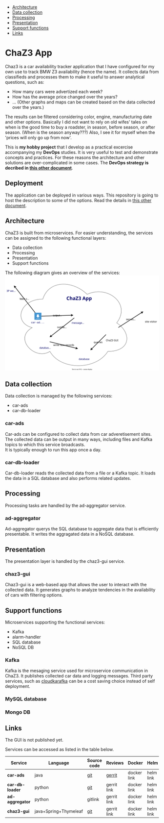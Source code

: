 <!-- TOC start (generated with https://github.com/derlin/bitdowntoc) -->

- [Architecture](#architecture)
- [Data collection](#data-collection)
- [Processing](#processing)
- [Presentation](#presentation)
- [Support functions](#support-functions)
- [Links](#links)

<!-- TOC end -->
# ChaZ3 App

Chaz3 is a car availability tracker application that I have configured for my own use to track BMW Z3 availability (hence the name). It collects data from classifieds and processes them to make it useful to answer analytical questions, such as:
 * How many cars were advertized each week?
 * How has the average price changed over the years?
 * ... (Other graphs and maps can be created based on the data collected over the years.)

 The results can be filtered considering color, engine, manufacturing date and other options.
 Basically I did not want to rely on old wifes' tales on when is the good time to buy a roadster, in season, before season, or after season. (When is the season anyway???) Also, I see it for myself when the 'prices will only go up from now'.

This is **my hobby project** that I develop as a practical excercise accompanying my **DevOps** studies. It is very useful to test and demonstrate concepts and practices. For these reasons the architecture and other solutions are over-complicated in some cases. The **DevOps strategy is decribed in [this other document](devops_strategy.md)**.

## Deployment
The application can be deployed in various ways. This repository is going to host the description to some of the options. Read the details in [this other document](deployments/README.md).

## Architecture
ChaZ3 is built from microservices. For easier understanding, the services can be assigned to the following functional layers:

 * Data collection
 * Processing
 * Presentation
 * Support functions


The following diagram gives an overview of the services:  
<img src="images/architecture.drawio.svg" />
 
## Data collection
Data collection is managed by the following services:
 * car-ads
 * car-db-loader

### car-ads
Car-ads can be configured to collect data from car adveretisement sites. The collected data can be output in many ways, including files and Kafka topics to which this service broadcasts.  
It is typically enough to run this app once a day.

### car-db-loader
Car-db-loader reads the collected data from a file or a Kafka topic. It loads the data in a SQL database and also performs related updates.

## Processing
Processing tasks are handled by the ad-aggregator service.

### ad-aggregator
Ad-aggregator querys the SQL database to aggregate data that is efficiently presentable. It writes the aggragated data in a NoSQL database.

## Presentation
The presentation layer is handled by the chaz3-gui service.

### chaz3-gui
Chaz3-gui is a web-based app that allows the user to interact with the collected data. It generates graphs to analyze tendencies in the availability of cars with filtering options.

## Support functions
Microservices supporting the functional services:
 * Kafka
 * alarm-handler
 * SQL database
 * NoSQL DB

### Kafka
Kafka is the mesaging service used for microservice communication in ChaZ3. It publishes collected car data and logging messages. Third party services, such as [cloudkarafka](https://www.cloudkarafka.com/) can be a cost saving choice instead of self deployment.

### MySQL database

### Mongo DB

## Links

The GUI is not published yet.

Services can be accessed as listed in the table below.

Service | Language | Source code | Reviews | Docker | Helm
-|-|-|-|-|-
**car-ads** | java | [git](https://github.com/szegheomarci/car-ads) | [gerrit](https://review.gerrithub.io/q/project:szegheomarci/car-ads) | docker link | helm link
**car-db-loader** | python |  [git](https://github.com/szegheomarci/db-loader) | gerrit link | docker link | helm link
**ad-aggregator** | python | gitlink | gerrit link | docker link | helm link
**chaz3-gui** | java+Spring+Thymeleaf | [git](https://github.com/szegheomarci/chaz3-gui) | gerrit link | docker link | helm link
  
